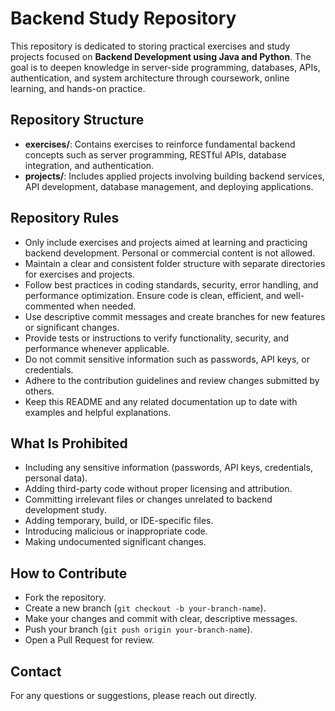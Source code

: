 # Backend Study Repository

This repository is dedicated to storing practical exercises and study projects focused on **Backend Development using Java and Python**. The goal is to deepen knowledge in server-side programming, databases, APIs, authentication, and system architecture through coursework, online learning, and hands-on practice.

## Repository Structure

- **exercises/**: Contains exercises to reinforce fundamental backend concepts such as server programming, RESTful APIs, database integration, and authentication.
- **projects/**: Includes applied projects involving building backend services, API development, database management, and deploying applications.

## Repository Rules

- Only include exercises and projects aimed at learning and practicing backend development. Personal or commercial content is not allowed.
- Maintain a clear and consistent folder structure with separate directories for exercises and projects.
- Follow best practices in coding standards, security, error handling, and performance optimization. Ensure code is clean, efficient, and well-commented when needed.
- Use descriptive commit messages and create branches for new features or significant changes.
- Provide tests or instructions to verify functionality, security, and performance whenever applicable.
- Do not commit sensitive information such as passwords, API keys, or credentials.
- Adhere to the contribution guidelines and review changes submitted by others.
- Keep this README and any related documentation up to date with examples and helpful explanations.

## What Is Prohibited

- Including any sensitive information (passwords, API keys, credentials, personal data).
- Adding third-party code without proper licensing and attribution.
- Committing irrelevant files or changes unrelated to backend development study.
- Adding temporary, build, or IDE-specific files.
- Introducing malicious or inappropriate code.
- Making undocumented significant changes.

## How to Contribute

- Fork the repository.
- Create a new branch (`git checkout -b your-branch-name`).
- Make your changes and commit with clear, descriptive messages.
- Push your branch (`git push origin your-branch-name`).
- Open a Pull Request for review.

## Contact

For any questions or suggestions, please reach out directly.
